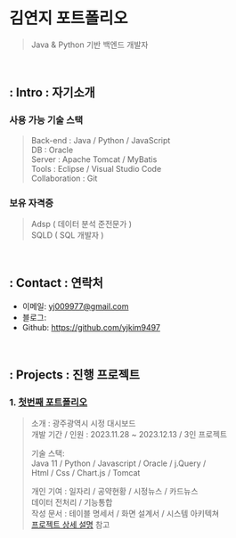 # 김연지 포트폴리오
>Java & Python 기반 백엔드 개발자

</br>

## : Intro : 자기소개
### 사용 가능 기술 스택
> Back-end : Java / Python / JavaScript <br>
> DB : Oracle <br>
> Server : Apache Tomcat / MyBatis <br>
> Tools : Eclipse / Visual Studio Code <br>
> Collaboration : Git <br>
>
### 보유 자격증
> Adsp ( 데이터 분석 준전문가 ) <br>
> SQLD ( SQL 개발자 ) <br>

</br>

## : Contact : 연락처
- 이메일: yj009977@gmail.com
- 블로그: 
- Github: https://github.com/yjkim9497

</br>

## : Projects : 진행 프로젝트
### 1. [첫번째 포트폴리오](https://github.com/SMHRD-2021-KDT-BigData-19/dicogram.git)
>소개 : 광주광역시 시정 대시보드 <br>
>개발 기간 / 인원 : 2023.11.28 ~ 2023.12.13 / 3인 프로젝트 <br>
>
>기술 스택:  
>Java 11 / Python / Javascript / Oracle / j.Query /  
>Html / Css / Chart.js / Tomcat <br>
>
>개인 기여 :
>일자리 / 공약현황 / 시정뉴스 / 카드뉴스 <br>
>데이터 전처리 / 기능통합 <br>
>작성 문서 : 테이블 명세서 / 화면 설계서 / 시스템 아키텍쳐 <br>
>[프로젝트 상세 설명](https://github.com/2021-SMHRD-KDT-AI-15/SEE) 참고 <br>
